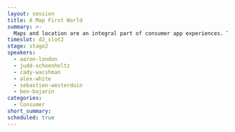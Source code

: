 ```yaml
---
layout: session
title: A Map First World
summary: >-
  Maps and location are an integral part of consumer app experiences. Today’s consumers often need to know where something is, before they even need to know what it is. Location serves as the backbone for information displayed to the user, and a map-first UI can be more relevant than a list or text-first UI in many cases. In this session, we’ll deconstruct popular consumer apps to understand how they are integrating maps and location into their experiences to better engage their users.
timeslot: d2_slot2
stage: stage2
speakers:
  - aaron-london
  - judd-schoenholtz
  - cady-wacshman
  - alex-white
  - sebastien-westerduin
  - ben-bajarin
categories:
  - Consumer
short_summary:
scheduled: true
---
```


